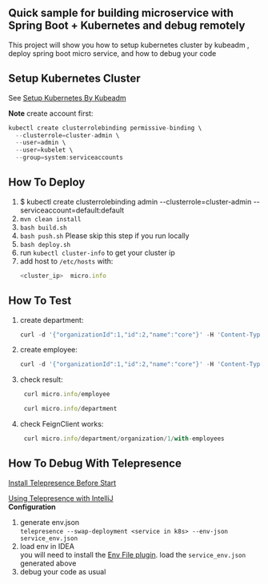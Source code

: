 ## Quick sample for building microservice with Spring Boot + Kubernetes and debug remotely

This project will show you how to setup kubernetes cluster by kubeadm , deploy spring boot micro service, and how to debug your code

## Setup Kubernetes Cluster
See [Setup Kubernetes By Kubeadm](./kubeadm/setup.md)

**Note**
create account first:  
```javascript
kubectl create clusterrolebinding permissive-binding \
  --clusterrole=cluster-admin \
  --user=admin \
  --user=kubelet \
  --group=system:serviceaccounts
```

## How To Deploy
1. $ kubectl create clusterrolebinding admin --clusterrole=cluster-admin --serviceaccount=default:default
2. `mvn clean install`
3. `bash build.sh`
4. `bash push.sh` Please skip this step if you run locally
5. `bash deploy.sh`
6. run `kubectl cluster-info` to get your cluster ip
7. add host to `/etc/hosts` with:
   ```javascript
   <cluster_ip>  micro.info
    ```

## How To Test
1. create department:
   ```javascript
   curl -d '{"organizationId":1,"id":2,"name":"core"}' -H 'Content-Type:application/json' micro.info/department```
   
2. create employee:
   ```javascript
   curl -d '{"organizationId":1,"id":2,"name":"core"}' -H 'Content-Type:application/json' micro.info/employee
    ```
    
3. check result:
   ```javascript
    curl micro.info/employee
    ```    
    ```javascript
     curl micro.info/department
    ```  
    
4. check FeignClient works:
   ```javascript
    curl micro.info/department/organization/1/with-employees
    ```      
## How To Debug  With Telepresence
[Install Telepresence Before Start](https://www.telepresence.io/reference/install)

[Using Telepresence with IntelliJ](https://www.telepresence.io/tutorials/intellij)  
**Configuration**  
1. generate env.json  
`telepresence --swap-deployment <service in k8s> --env-json service_env.json`
2. load env in IDEA  
you will need to install the [Env File plugin](https://plugins.jetbrains.com/plugin/7861-envfile).
load the `service_env.json` generated above
3. debug your code as usual


